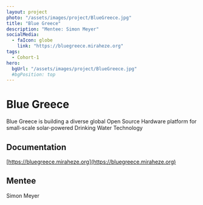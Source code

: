```yaml
---
layout: project
photo: "/assets/images/project/BlueGreece.jpg"
title: "Blue Greece"
description: "Mentee: Simon Meyer"
socialMedia:
  - faIcon: globe
    link: "https://bluegreece.miraheze.org"
tags:
  - Cohort-1
hero:
  bgUrl: "/assets/images/project/BlueGreece.jpg"
  #bgPosition: top
---
```



# Blue Greece

Blue Greece is building a diverse global Open Source Hardware platform for small-scale solar-powered Drinking Water Technology

## Documentation

[https://bluegreece.miraheze.org](https://bluegreece.miraheze.org)

## Mentee 
Simon Meyer